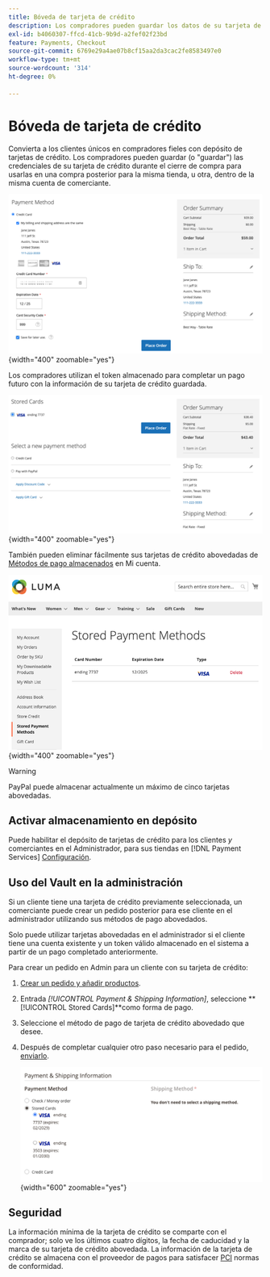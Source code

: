 ```yaml
---
title: Bóveda de tarjeta de crédito
description: Los compradores pueden guardar los datos de su tarjeta de crédito para futuras compras.
exl-id: b4060307-ffcd-41cb-9b9d-a2fef02f23bd
feature: Payments, Checkout
source-git-commit: 6769e29a4ae07b8cf15aa2da3cac2fe8583497e0
workflow-type: tm+mt
source-wordcount: '314'
ht-degree: 0%

---
```


# Bóveda de tarjeta de crédito

Convierta a los clientes únicos en compradores fieles con depósito de tarjetas de crédito. Los compradores pueden guardar (o &quot;guardar&quot;) las credenciales de su tarjeta de crédito durante el cierre de compra para usarlas en una compra posterior para la misma tienda, u otra, dentro de la misma cuenta de comerciante.

![Guarda su tarjeta de crédito para usarla más tarde](assets/save-card-for-later.png){width="400" zoomable="yes"}

Los compradores utilizan el token almacenado para completar un pago futuro con la información de su tarjeta de crédito guardada.

![Usar credenciales almacenadas para futuras compras](assets/use-stored-card.png){width="400" zoomable="yes"}

También pueden eliminar fácilmente sus tarjetas de crédito abovedadas de [Métodos de pago almacenados](https://docs.magento.com/user-guide/customers/account-dashboard-stored-payment-methods.html) en Mi cuenta.

![Métodos de pago almacenados en Mi cuenta](assets/stored-payment-methods.png){width="400" zoomable="yes"}

>[!WARNING]
>
>PayPal puede almacenar actualmente un máximo de cinco tarjetas abovedadas.

## Activar almacenamiento en depósito

Puede habilitar el depósito de tarjetas de crédito para los clientes _y_ comerciantes en el Administrador, para sus tiendas en [!DNL Payment Services] [Configuración](settings.md#card-vaulting).

## Uso del Vault en la administración

Si un cliente tiene una tarjeta de crédito previamente seleccionada, un comerciante puede crear un pedido posterior para ese cliente en el administrador utilizando sus métodos de pago abovedados.

Solo puede utilizar tarjetas abovedadas en el administrador si el cliente tiene una cuenta existente y un token válido almacenado en el sistema a partir de un pago completado anteriormente.

Para crear un pedido en Admin para un cliente con su tarjeta de crédito:

1. [Crear un pedido y añadir productos](https://experienceleague.adobe.com/docs/commerce-admin/stores-sales/point-of-purchase/assist/customer-account-create-order.html).
1. Entrada _[!UICONTROL Payment & Shipping Information]_, seleccione **[!UICONTROL Stored Cards]**como forma de pago.
1. Seleccione el método de pago de tarjeta de crédito abovedado que desee.
1. Después de completar cualquier otro paso necesario para el pedido, [enviarlo](https://experienceleague.adobe.com/docs/commerce-admin/stores-sales/point-of-purchase/assist/customer-account-create-order.html?lang=en#step-3%3A-submit-the-order).

   ![Usar tarjeta de crédito abovedada en Admin para el cliente](assets/admin-vaultedcard.png){width="600" zoomable="yes"}

## Seguridad

La información mínima de la tarjeta de crédito se comparte con el comprador; solo ve los últimos cuatro dígitos, la fecha de caducidad y la marca de su tarjeta de crédito abovedada. La información de la tarjeta de crédito se almacena con el proveedor de pagos para satisfacer [PCI](security.md#PCI-compliance) normas de conformidad.
